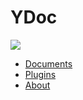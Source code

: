 # YDoc
![](style/images/logo.png)


* [Documents](/documents/index.md)
* [Plugins](/plugins/index.md)
* [About](/about.md)